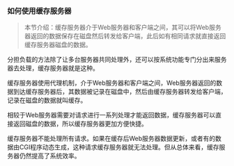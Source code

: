 ### 如何使用缓存服务器

> 本节介绍：缓存服务器介于Web服务器和客户端之间，其可以将Web服务器返回的数据保存在磁盘然后转发给客户端，此后如有相同请求就直接返回缓存服务器磁盘的数据。

分担负载的方法除了让多台服务器共同处理外，还可以按系统功能专门分出来服务器去处理，缓存服务器就是这种。

缓存服务器使用代理机制，介于Web服务器和客户端之间，Web服务器返回的数据到达缓存服务器后，其数据被记录在磁盘中，然后由缓存服务器转发给客户端，记录在磁盘的数据就叫缓存。

相较于Web服务器需要对请求进行一系列处理才能返回数据，缓存服务器可以直接返回磁盘的数据，所以缓存服务器更加方便快捷。

缓存服务器不能处理所有请求。如果在缓存后Web服务器数据更新，或者有的数据由CGI程序动态生成，这种请求缓存服务器就无法处理。但从总体来看，缓存服务器仍然提高了系统效率。